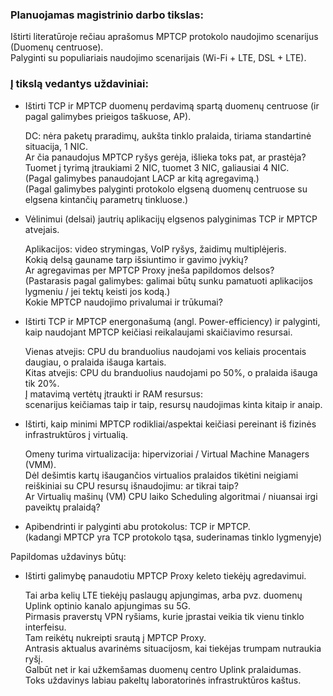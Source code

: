 ### Planuojamas magistrinio darbo tikslas:

Ištirti literatūroje rečiau aprašomus MPTCP protokolo naudojimo scenarijus (Duomenų centruose).  
Palyginti su populiariais naudojimo scenarijais (Wi-Fi + LTE, DSL + LTE).

### Į tikslą vedantys uždaviniai:

* Ištirti TCP ir MPTCP duomenų perdavimą spartą duomenų centruose (ir pagal galimybes prieigos taškuose, AP).

  DC: nėra paketų praradimų, aukšta tinklo pralaida, tiriama standartinė situacija, 1 NIC.  
  Ar čia panaudojus MPTCP ryšys gerėja, išlieka toks pat, ar prastėja?  
  Tuomet į tyrimą įtraukiami 2 NIC, tuomet 3 NIC, galiausiai 4 NIC.  
  (Pagal galimybes panaudojant LACP ar kitą agregavimą.)  
  (Pagal galimybes palyginti protokolo elgseną duomenų centruose su elgsena kintančių parametrų tinkluose.)  

* Vėlinimui (delsai) jautrių aplikacijų elgsenos palyginimas TCP ir MPTCP atvejais.  

  Aplikacijos: video strymingas, VoIP ryšys, žaidimų multiplėjeris.  
  Kokią delsą gauname tarp išsiuntimo ir gavimo įvykių?  
  Ar agregavimas per MPTCP Proxy įneša papildomos delsos?  
  (Pastarasis pagal galimybes: galimai būtų sunku pamatuoti aplikacijos lygmeniu / jei tektų keisti jos kodą.)  
  Kokie MPTCP naudojimo privalumai ir trūkumai?  

* Ištirti TCP ir MPTCP energonašumą (angl. Power-efficiency) ir palyginti,
  kaip naudojant MPTCP keičiasi reikalaujami skaičiavimo resursai.  

  Vienas atvejis: CPU du branduolius naudojami vos keliais procentais daugiau, o pralaida išauga kartais.  
  Kitas atvejis: CPU du branduolius naudojami po 50%, o pralaida išauga tik 20%.  
  Į matavimą vertėtų įtraukti ir RAM resursus:  
  scenarijus keičiamas taip ir taip, resursų naudojimas kinta kitaip ir anaip.  

* Ištirti, kaip minimi MPTCP rodikliai/aspektai keičiasi pereinant iš fizinės infrastruktūros į virtualią.  

  Omeny turima virtualizacija: hipervizoriai / Virtual Machine Managers (VMM).  
  Dėl dešimtis kartų išaugančios virtualios pralaidos tikėtini neigiami reiškiniai su CPU resursų išnaudojimu: ar tikrai taip?  
  Ar Virtualių mašinų (VM) CPU laiko Scheduling algoritmai / niuansai irgi paveiktų pralaidą?  

* Apibendrinti ir palyginti abu protokolus: TCP ir MPTCP.  
  (kadangi MPTCP yra TCP protokolo tąsa, suderinamas tinklo lygmenyje)  

Papildomas uždavinys būtų:

* Ištirti galimybę panaudotiu MPTCP Proxy keleto tiekėjų agredavimui.

  Tai arba kelių LTE tiekėjų paslaugų apjungimas, arba pvz. duomenų Uplink optinio kanalo apjungimas su 5G.  
  Pirmasis praverstų VPN ryšiams, kurie įprastai veikia tik vienu tinklo interfeisu.  
  Tam reikėtų nukreipti srautą į MPTCP Proxy.  
  Antrasis aktualus avarinėms situacijosm, kai tiekėjas trumpam nutraukia ryšį.  
  Galbūt net ir kai užkemšamas duomenų centro Uplink pralaidumas.  
  Toks uždavinys labiau pakeltų laboratorinės infrastruktūros kaštus.  
